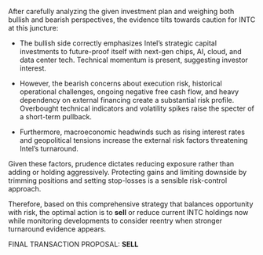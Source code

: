After carefully analyzing the given investment plan and weighing both bullish and bearish perspectives, the evidence tilts towards caution for INTC at this juncture:

- The bullish side correctly emphasizes Intel’s strategic capital investments to future-proof itself with next-gen chips, AI, cloud, and data center tech. Technical momentum is present, suggesting investor interest.

- However, the bearish concerns about execution risk, historical operational challenges, ongoing negative free cash flow, and heavy dependency on external financing create a substantial risk profile. Overbought technical indicators and volatility spikes raise the specter of a short-term pullback.

- Furthermore, macroeconomic headwinds such as rising interest rates and geopolitical tensions increase the external risk factors threatening Intel’s turnaround.

Given these factors, prudence dictates reducing exposure rather than adding or holding aggressively. Protecting gains and limiting downside by trimming positions and setting stop-losses is a sensible risk-control approach.

Therefore, based on this comprehensive strategy that balances opportunity with risk, the optimal action is to **sell** or reduce current INTC holdings now while monitoring developments to consider reentry when stronger turnaround evidence appears.

FINAL TRANSACTION PROPOSAL: **SELL**